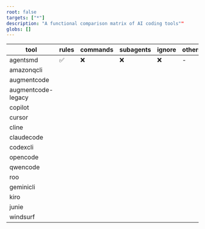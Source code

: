 ```yaml
---
root: false
targets: ["*"]
description: "A functional comparison matrix of AI coding tools""
globs: []
---
```


| tool                | rules         | commands      | subagents     | ignore         | others         |
|---------------------|--------------|--------------|--------------|----------------|----------------|
| agentsmd            | ✅              | ❌           |  ❌             |  ❌          | -              |
| amazonqcli          |               |               |               |                |                |
| augmentcode         |               |               |               |                |                |
| augmentcode-legacy  |               |               |               |                |                |
| copilot             |               |               |               |                |                |
| cursor              |               |               |               |                |                |
| cline               |               |               |               |                |                |
| claudecode          |               |               |               |                |                |
| codexcli            |               |               |               |                |                |
| opencode            |               |               |               |                |                |
| qwencode            |               |               |               |                |                |
| roo                 |               |               |               |                |                |
| geminicli           |               |               |               |                |                |
| kiro                |               |               |               |                |                |
| junie               |               |               |               |                |                |
| windsurf            |               |               |               |                |                |
